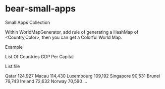 # bear-small-apps
Small Apps Collection


Within WorldMapGenerator, add rule of generating a HashMap of <Country,Color>, then you can get a Colorful World Map.

Example

List Of Countries GDP Per Capital

List.file

Qatar	124,927
Macau	114,430
Luxembourg	109,192
Singapore	90,531
Brunei	76,743
Ireland	72,632
Norway	70,590
...

